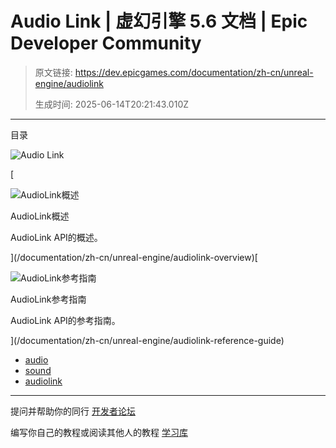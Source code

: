 # Audio Link | 虚幻引擎 5.6 文档 | Epic Developer Community

> 原文链接: https://dev.epicgames.com/documentation/zh-cn/unreal-engine/audiolink
> 
> 生成时间: 2025-06-14T20:21:43.010Z

---

目录

![Audio Link](https://dev.epicgames.com/community/api/documentation/image/e18905cc-d464-4420-8861-1a803fe79a60?resizing_type=fill&width=1920&height=335)

[

![AudioLink概述](https://d1iv7db44yhgxn.cloudfront.net/documentation/images/e2d01f5b-500a-44f1-b11b-61b33685ba94/placeholder_topic.png)

AudioLink概述

AudioLink API的概述。





](/documentation/zh-cn/unreal-engine/audiolink-overview)[

![AudioLink参考指南](https://d1iv7db44yhgxn.cloudfront.net/documentation/images/d8d264b9-528c-4ac7-b65a-d937ddd16be3/placeholder_topic.png)

AudioLink参考指南

AudioLink API的参考指南。





](/documentation/zh-cn/unreal-engine/audiolink-reference-guide)

-   [audio](https://dev.epicgames.com/community/search?query=audio)
-   [sound](https://dev.epicgames.com/community/search?query=sound)
-   [audiolink](https://dev.epicgames.com/community/search?query=audiolink)

* * *

提问并帮助你的同行 [开发者论坛](https://forums.unrealengine.com/categories?tag=unreal-engine)

编写你自己的教程或阅读其他人的教程 [学习库](https://dev.epicgames.com/community/unreal-engine/learning)